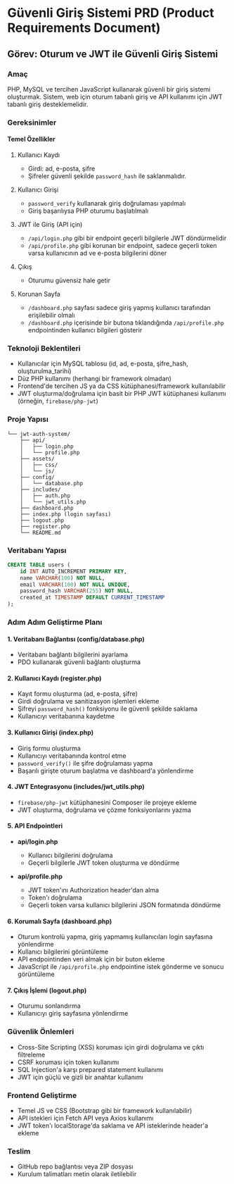 # Güvenli Giriş Sistemi PRD (Product Requirements Document)

## Görev: Oturum ve JWT ile Güvenli Giriş Sistemi

### Amaç
PHP, MySQL ve tercihen JavaScript kullanarak güvenli bir giriş sistemi oluşturmak. Sistem, web için oturum tabanlı giriş ve API kullanımı için JWT tabanlı giriş desteklemelidir.

### Gereksinimler

#### Temel Özellikler
1. Kullanıcı Kaydı
   - Girdi: ad, e-posta, şifre
   - Şifreler güvenli şekilde `password_hash` ile saklanmalıdır.

2. Kullanıcı Girişi
   - `password_verify` kullanarak giriş doğrulaması yapılmalı
   - Giriş başarılıysa PHP oturumu başlatılmalı

3. JWT ile Giriş (API için)
   - `/api/login.php` gibi bir endpoint geçerli bilgilerle JWT döndürmelidir
   - `/api/profile.php` gibi korunan bir endpoint, sadece geçerli token varsa kullanıcının ad ve e-posta bilgilerini döner

4. Çıkış
   - Oturumu güvensiz hale getir

5. Korunan Sayfa
   - `/dashboard.php` sayfası sadece giriş yapmış kullanıcı tarafından erişilebilir olmalı
   - `/dashboard.php` içerisinde bir butona tıklandığında `/api/profile.php` endpointinden kullanıcı bilgileri gösterir

### Teknoloji Beklentileri
- Kullanıcılar için MySQL tablosu (id, ad, e-posta, şifre_hash, oluşturulma_tarihi)
- Düz PHP kullanımı (herhangi bir framework olmadan)
- Frontend'de tercihen JS ya da CSS kütüphanesi/framework kullanılabilir
- JWT oluşturma/doğrulama için basit bir PHP JWT kütüphanesi kullanımı (örneğin, `firebase/php-jwt`)

### Proje Yapısı
```
└── jwt-auth-system/
    ├── api/
    │   ├── login.php
    │   └── profile.php
    ├── assets/
    │   ├── css/
    │   └── js/
    ├── config/
    │   └── database.php
    ├── includes/
    │   ├── auth.php
    │   └── jwt_utils.php
    ├── dashboard.php
    ├── index.php (login sayfası)
    ├── logout.php
    ├── register.php
    └── README.md
```

### Veritabanı Yapısı
```sql
CREATE TABLE users (
    id INT AUTO_INCREMENT PRIMARY KEY,
    name VARCHAR(100) NOT NULL,
    email VARCHAR(100) NOT NULL UNIQUE,
    password_hash VARCHAR(255) NOT NULL,
    created_at TIMESTAMP DEFAULT CURRENT_TIMESTAMP
);
```

### Adım Adım Geliştirme Planı

#### 1. Veritabanı Bağlantısı (config/database.php)
- Veritabanı bağlantı bilgilerini ayarlama
- PDO kullanarak güvenli bağlantı oluşturma

#### 2. Kullanıcı Kaydı (register.php)
- Kayıt formu oluşturma (ad, e-posta, şifre)
- Girdi doğrulama ve sanitizasyon işlemleri ekleme
- Şifreyi `password_hash()` fonksiyonu ile güvenli şekilde saklama
- Kullanıcıyı veritabanına kaydetme

#### 3. Kullanıcı Girişi (index.php)
- Giriş formu oluşturma
- Kullanıcıyı veritabanında kontrol etme
- `password_verify()` ile şifre doğrulaması yapma
- Başarılı girişte oturum başlatma ve dashboard'a yönlendirme

#### 4. JWT Entegrasyonu (includes/jwt_utils.php)
- `firebase/php-jwt` kütüphanesini Composer ile projeye ekleme
- JWT oluşturma, doğrulama ve çözme fonksiyonlarını yazma

#### 5. API Endpointleri
- **api/login.php**
  - Kullanıcı bilgilerini doğrulama
  - Geçerli bilgilerle JWT token oluşturma ve döndürme

- **api/profile.php**
  - JWT token'ını Authorization header'dan alma
  - Token'ı doğrulama
  - Geçerli token varsa kullanıcı bilgilerini JSON formatında döndürme

#### 6. Korumalı Sayfa (dashboard.php)
- Oturum kontrolü yapma, giriş yapmamış kullanıcıları login sayfasına yönlendirme
- Kullanıcı bilgilerini görüntüleme
- API endpointinden veri almak için bir buton ekleme
- JavaScript ile `/api/profile.php` endpointine istek gönderme ve sonucu görüntüleme

#### 7. Çıkış İşlemi (logout.php)
- Oturumu sonlandırma
- Kullanıcıyı giriş sayfasına yönlendirme

### Güvenlik Önlemleri
- Cross-Site Scripting (XSS) koruması için girdi doğrulama ve çıktı filtreleme
- CSRF koruması için token kullanımı
- SQL Injection'a karşı prepared statement kullanımı
- JWT için güçlü ve gizli bir anahtar kullanımı

### Frontend Geliştirme
- Temel JS ve CSS (Bootstrap gibi bir framework kullanılabilir)
- API istekleri için Fetch API veya Axios kullanımı
- JWT token'ı localStorage'da saklama ve API isteklerinde header'a ekleme

### Teslim
- GitHub repo bağlantısı veya ZIP dosyası
- Kurulum talimatları metin olarak iletilebilir
